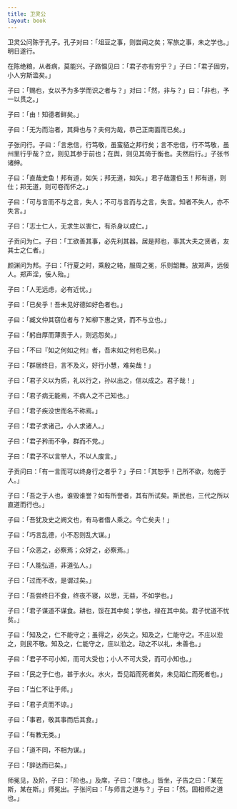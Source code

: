 ```yaml
---
title: 卫灵公
layout: book
---
```


卫灵公问陈于孔子。孔子对曰：「俎豆之事，则尝闻之矣；军旅之事，未之学也。」明日遂行。

在陈绝粮，从者病，莫能兴。子路愠见曰：「君子亦有穷乎？」子曰：「君子固穷，小人穷斯滥矣。」

子曰：「赐也，女以予为多学而识之者与？」对曰：「然，非与？」曰：「非也，予一以贯之。」

子曰：「由！知德者鲜矣。」

子曰：「无为而治者，其舜也与？夫何为哉，恭己正南面而已矣。」

子张问行。子曰：「言忠信，行笃敬，虽蛮貊之邦行矣；言不忠信，行不笃敬，虽州里行乎哉？立，则见其参于前也；在舆，则见其倚于衡也。夫然后行。」子张书诸绅。

子曰：「直哉史鱼！邦有道，如矢；邦无道，如矢。」君子哉蘧伯玉！邦有道，则仕；邦无道，则可卷而怀之。」

子曰：「可与言而不与之言，失人；不可与言而与之言，失言。知者不失人，亦不失言。」

子曰：「志士仁人，无求生以害仁，有杀身以成仁。」

子贡问为仁。子曰：「工欲善其事，必先利其器。居是邦也，事其大夫之贤者，友其士之仁者。」

颜渊问为邦。子曰：「行夏之时，乘殷之辂，服周之冕，乐则韶舞。放郑声，远佞人。郑声淫，佞人殆。」

子曰：「人无远虑，必有近忧。」

子曰：「已矣乎！吾未见好德如好色者也。」

子曰：「臧文仲其窃位者与？知柳下惠之贤，而不与立也。」

子曰：「躬自厚而薄责于人，则远怨矣。」

子曰：「不曰『如之何如之何』者，吾末如之何也已矣。」

子曰：「群居终日，言不及义，好行小慧，难矣哉！」

子曰：「君子义以为质，礼以行之，孙以出之，信以成之。君子哉！」

子曰：「君子病无能焉，不病人之不己知也。」

子曰：「君子疾没世而名不称焉。」

子曰：「君子求诸己，小人求诸人。」

子曰：「君子矜而不争，群而不党。」

子曰：「君子不以言举人，不以人废言。」

子贡问曰：「有一言而可以终身行之者乎？」子曰：「其恕乎！己所不欲，勿施于人。」

子曰：「吾之于人也，谁毁谁誉？如有所誉者，其有所试矣。斯民也，三代之所以直道而行也。」

子曰：「吾犹及史之阙文也，有马者借人乘之。今亡矣夫！」

子曰：「巧言乱德，小不忍则乱大谋。」

子曰：「众恶之，必察焉；众好之，必察焉。」

子曰：「人能弘道，非道弘人。」

子曰：「过而不改，是谓过矣。」

子曰：「吾尝终日不食，终夜不寝，以思，无益，不如学也。」

子曰：「君子谋道不谋食。耕也，馁在其中矣；学也，禄在其中矣。君子忧道不忧贫。」

子曰：「知及之，仁不能守之；虽得之，必失之。知及之，仁能守之。不庄以涖之，则民不敬。知及之，仁能守之，庄以涖之。动之不以礼，未善也。」

子曰：「君子不可小知，而可大受也；小人不可大受，而可小知也。」

子曰：「民之于仁也，甚于水火。水火，吾见蹈而死者矣，未见蹈仁而死者也。」

子曰：「当仁不让于师。」

子曰：「君子贞而不谅。」

子曰：「事君，敬其事而后其食。」

子曰：「有教无类。」

子曰：「道不同，不相为谋。」

子曰：「辞达而已矣。」

师冕见，及阶，子曰：「阶也。」及席，子曰：「席也。」皆坐，子告之曰：「某在斯，某在斯。」师冕出。子张问曰：「与师言之道与？」子曰：「然。固相师之道也。」

